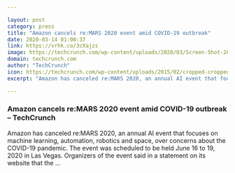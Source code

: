 ```yaml
---

layout: post
category: press
title: "Amazon cancels re:MARS 2020 event amid COVID-19 outbreak"
date: 2020-03-14 01:00:37
link: https://vrhk.co/3cXajzs
image: https://techcrunch.com/wp-content/uploads/2020/03/Screen-Shot-2020-03-13-at-5.36.09-PM.jpg?w=764
domain: techcrunch.com
author: "TechCrunch"
icon: https://techcrunch.com/wp-content/uploads/2015/02/cropped-cropped-favicon-gradient.png?w=180
excerpt: "Amazon has canceled re:MARS 2020, an annual AI event that focuses on machine learning, automation, robotics and space, over concerns about the COVID-19 pandemic. The event was scheduled to be held June 16 to 19, 2020 in Las Vegas. Organizers of the event said in a statement on its website that the …"

---
```


### Amazon cancels re:MARS 2020 event amid COVID-19 outbreak – TechCrunch

Amazon has canceled re:MARS 2020, an annual AI event that focuses on machine learning, automation, robotics and space, over concerns about the COVID-19 pandemic. The event was scheduled to be held June 16 to 19, 2020 in Las Vegas. Organizers of the event said in a statement on its website that the …